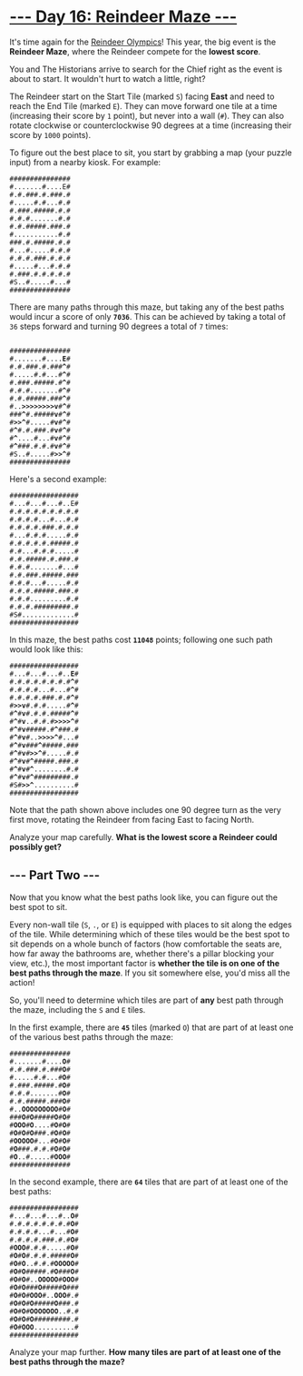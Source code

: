 # [--- Day 16: Reindeer Maze ---](https://adventofcode.com/2024/day/16)

It's time again for the [Reindeer Olympics](/2015/day/14)! This year, the big event is the **Reindeer Maze**, where the Reindeer compete for the **lowest score**.

You and The Historians arrive to search for the Chief right as the event is about to start. It wouldn't hurt to watch a little, right?

The Reindeer start on the Start Tile (marked `S`) facing **East** and need to reach the End Tile (marked `E`). They can move forward one tile at a time (increasing their score by `1` point), but never into a wall (`#`). They can also rotate clockwise or counterclockwise 90 degrees at a time (increasing their score by `1000` points).

To figure out the best place to sit, you start by grabbing a map (your puzzle input) from a nearby kiosk. For example:

<pre><code>###############
#.......#....E#
#.#.###.#.###.#
#.....#.#...#.#
#.###.#####.#.#
#.#.#.......#.#
#.#.#####.###.#
#...........#.#
###.#.#####.#.#
#...#.....#.#.#
#.#.#.###.#.#.#
#.....#...#.#.#
#.###.#.#.#.#.#
#S..#.....#...#
###############
</code></pre>

There are many paths through this maze, but taking any of the best paths would incur a score of only **`7036`**. This can be achieved by taking a total of `36` steps forward and turning 90 degrees a total of `7` times:

<pre><code>
###############
#.......#....<b>E</b>#
#.#.###.#.###<b>^</b>#
#.....#.#...#<b>^</b>#
#.###.#####.#<b>^</b>#
#.#.#.......#<b>^</b>#
#.#.#####.###<b>^</b>#
#..<b>></b><b>></b><b>></b><b>></b><b>></b><b>></b><b>></b><b>></b><b>v</b>#<b>^</b>#
###<b>^</b>#.#####<b>v</b>#<b>^</b>#
#<b>></b><b>></b><b>^</b>#.....#<b>v</b>#<b>^</b>#
#<b>^</b>#.#.###.#<b>v</b>#<b>^</b>#
#<b>^</b>....#...#<b>v</b>#<b>^</b>#
#<b>^</b>###.#.#.#<b>v</b>#<b>^</b>#
#S..#.....#<b>></b><b>></b><b>^</b>#
###############
</code></pre>

Here's a second example:

<pre><code>#################
#...#...#...#..E#
#.#.#.#.#.#.#.#.#
#.#.#.#...#...#.#
#.#.#.#.###.#.#.#
#...#.#.#.....#.#
#.#.#.#.#.#####.#
#.#...#.#.#.....#
#.#.#####.#.###.#
#.#.#.......#...#
#.#.###.#####.###
#.#.#...#.....#.#
#.#.#.#####.###.#
#.#.#.........#.#
#.#.#.#########.#
#S#.............#
#################
</code></pre>

In this maze, the best paths cost **`11048`** points; following one such path would look like this:

<pre><code>#################
#...#...#...#..<b>E</b>#
#.#.#.#.#.#.#.#<b>^</b>#
#.#.#.#...#...#<b>^</b>#
#.#.#.#.###.#.#<b>^</b>#
#<b>></b><b>></b><b>v</b>#.#.#.....#<b>^</b>#
#<b>^</b>#<b>v</b>#.#.#.#####<b>^</b>#
#<b>^</b>#<b>v</b>..#.#.#<b>></b><b>></b><b>></b><b>></b><b>^</b>#
#<b>^</b>#<b>v</b>#####.#<b>^</b>###.#
#<b>^</b>#<b>v</b>#..<b>></b><b>></b><b>></b><b>></b><b>^</b>#...#
#<b>^</b>#<b>v</b>###<b>^</b>#####.###
#<b>^</b>#<b>v</b>#<b>></b><b>></b><b>^</b>#.....#.#
#<b>^</b>#<b>v</b>#<b>^</b>#####.###.#
#<b>^</b>#<b>v</b>#<b>^</b>........#.#
#<b>^</b>#<b>v</b>#<b>^</b>#########.#
#S#<b>></b><b>></b><b>^</b>..........#
#################
</code></pre>

Note that the path shown above includes one 90 degree turn as the very first move, rotating the Reindeer from facing East to facing North.

Analyze your map carefully. **What is the lowest score a Reindeer could possibly get?**

## --- Part Two ---

Now that you know what the best paths look like, you can figure out the best spot to sit.

Every non-wall tile (`S`, `.`, or `E`) is equipped with places to sit along the edges of the tile. While determining which of these tiles would be the best spot to sit depends on a whole bunch of factors (how comfortable the seats are, how far away the bathrooms are, whether there's a pillar blocking your view, etc.), the most important factor is **whether the tile is on one of the best paths through the maze**. If you sit somewhere else, you'd miss all the action!

So, you'll need to determine which tiles are part of **any** best path through the maze, including the `S` and `E` tiles.

In the first example, there are **`45`** tiles (marked `O`) that are part of at least one of the various best paths through the maze:

<pre><code>###############
#.......#....<b>O</b>#
#.#.###.#.###<b>O</b>#
#.....#.#...#<b>O</b>#
#.###.#####.#<b>O</b>#
#.#.#.......#<b>O</b>#
#.#.#####.###<b>O</b>#
#..<b>O</b><b>O</b><b>O</b><b>O</b><b>O</b><b>O</b><b>O</b><b>O</b><b>O</b>#<b>O</b>#
###<b>O</b>#<b>O</b>#####<b>O</b>#<b>O</b>#
#<b>O</b><b>O</b><b>O</b>#<b>O</b>....#<b>O</b>#<b>O</b>#
#<b>O</b>#<b>O</b>#<b>O</b>###.#<b>O</b>#<b>O</b>#
#<b>O</b><b>O</b><b>O</b><b>O</b><b>O</b>#...#<b>O</b>#<b>O</b>#
#<b>O</b>###.#.#.#<b>O</b>#<b>O</b>#
#<b>O</b>..#.....#<b>O</b><b>O</b><b>O</b>#
###############
</code></pre>

In the second example, there are **`64`** tiles that are part of at least one of the best paths:

<pre><code>#################
#...#...#...#..<b>O</b>#
#.#.#.#.#.#.#.#<b>O</b>#
#.#.#.#...#...#<b>O</b>#
#.#.#.#.###.#.#<b>O</b>#
#<b>O</b><b>O</b><b>O</b>#.#.#.....#<b>O</b>#
#<b>O</b>#<b>O</b>#.#.#.#####<b>O</b>#
#<b>O</b>#<b>O</b>..#.#.#<b>O</b><b>O</b><b>O</b><b>O</b><b>O</b>#
#<b>O</b>#<b>O</b>#####.#<b>O</b>###<b>O</b>#
#<b>O</b>#<b>O</b>#..<b>O</b><b>O</b><b>O</b><b>O</b><b>O</b>#<b>O</b><b>O</b><b>O</b>#
#<b>O</b>#<b>O</b>###<b>O</b>#####<b>O</b>###
#<b>O</b>#<b>O</b>#<b>O</b><b>O</b><b>O</b>#..<b>O</b><b>O</b><b>O</b>#.#
#<b>O</b>#<b>O</b>#<b>O</b>#####<b>O</b>###.#
#<b>O</b>#<b>O</b>#<b>O</b><b>O</b><b>O</b><b>O</b><b>O</b><b>O</b><b>O</b>..#.#
#<b>O</b>#<b>O</b>#<b>O</b>#########.#
#<b>O</b>#<b>O</b><b>O</b><b>O</b>..........#
#################
</code></pre>

Analyze your map further. **How many tiles are part of at least one of the best paths through the maze?**
